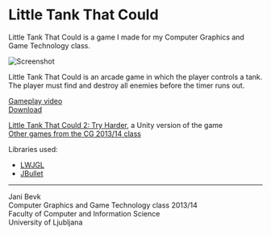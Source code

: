 Little Tank That Could
======================

Little Tank That Could is a game I made for my Computer Graphics and Game Technology class.

![Screenshot](http://bitbucket.org/zero-slo/little-tank-that-could/raw/master/screen.png)

Little Tank That Could is an arcade game in which the player controls a tank. The player must find and destroy all enemies before the timer runs out.

[Gameplay video](http://www.youtube.com/watch?v=b9BjdQYTVa8)    
[Download](https://bitbucket.org/zero-slo/little-tank-that-could/downloads/Little%20Tank%20That%20Could%20v1.0.1%20Redist.zip)   

[Little Tank That Could 2: Try Harder](https://bitbucket.org/zero-slo/little-tank-that-could-2-try-harder), a Unity version of the game     
[Other games from the CG 2013/14 class](https://www.youtube.com/watch?v=NTk769wBu9Q)       

Libraries used:   
+ [LWJGL](http://lwjgl.org/)      
+ [JBullet](http://jbullet.advel.cz/)     

***
Jani Bevk   
Computer Graphics and Game Technology class 2013/14   
Faculty of Computer and Information Science   
University of Ljubljana   